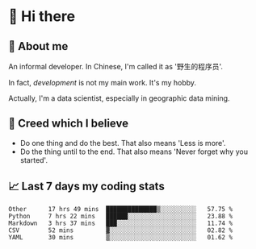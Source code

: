 # 👋 Hi there

## :speech_balloon: About me

An informal developer. In Chinese, I'm called it as '野生的程序员'.

In fact, _development_ is not my main work. It's my hobby.

Actually, I'm a data scientist, especially in geographic data mining.

## :see_no_evil: Creed which I believe

- Do one thing and do the best. That also means 'Less is more'.
- Do the thing until to the end. That also means 'Never forget why you started'.

## :chart_with_upwards_trend: Last 7 days my coding stats

<!--START_SECTION:waka-->
```text
Other      17 hrs 49 mins  ██████████████▒░░░░░░░░░░   57.75 % 
Python     7 hrs 22 mins   ██████░░░░░░░░░░░░░░░░░░░   23.88 % 
Markdown   3 hrs 37 mins   ███░░░░░░░░░░░░░░░░░░░░░░   11.74 % 
CSV        52 mins         ▓░░░░░░░░░░░░░░░░░░░░░░░░   02.82 % 
YAML       30 mins         ▒░░░░░░░░░░░░░░░░░░░░░░░░   01.62 % 
```
<!--END_SECTION:waka-->
